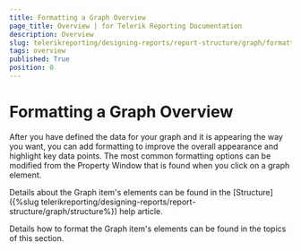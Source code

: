 ```yaml
---
title: Formatting a Graph Overview
page_title: Overview | for Telerik Reporting Documentation
description: Overview
slug: telerikreporting/designing-reports/report-structure/graph/formatting-a-graph/overview
tags: overview
published: True
position: 0
---
```


# Formatting a Graph Overview



After you have defined the data for your graph and it is appearing the way you want,            you can add formatting to improve the overall appearance and highlight key data points.            The most common formatting options can be modified from the Property Window             that is found when you click on a graph element.


Details about the Graph item's elements can be found in the [Structure]({%slug telerikreporting/designing-reports/report-structure/graph/structure%}) help article.  

Details how to format the Graph item's elements can be found in the topics of this section.



